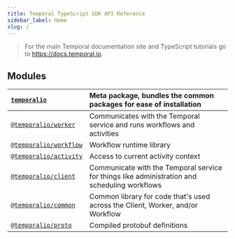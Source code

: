 ```yaml
---
title: Temporal TypeScript SDK API Reference
sidebar_label: Home
slug: /
---
```


> For the main Temporal documentation site and TypeScript tutorials go to https://docs.temporal.io.

## Modules

| [`temporalio`](https://www.npmjs.com/package/temporalio) | Meta package, bundles the common packages for ease of installation                            |
| :------------------------------------------------------- | :-------------------------------------------------------------------------------------------- |
| [`@temporalio/worker`](./api/namespaces/worker)          | Communicates with the Temporal service and runs workflows and activities                      |
| [`@temporalio/workflow`](./api/namespaces/workflow)      | Workflow runtime library                                                                      |
| [`@temporalio/activity`](./api/namespaces/activity)      | Access to current activity context                                                            |
| [`@temporalio/client`](./api/namespaces/client)          | Communicate with the Temporal service for things like administration and scheduling workflows |
| [`@temporalio/common`](./api/namespaces/common)          | Common library for code that's used across the Client, Worker, and/or Workflow                |
| [`@temporalio/proto`](./api/namespaces/proto)            | Compiled protobuf definitions                                                                 |

